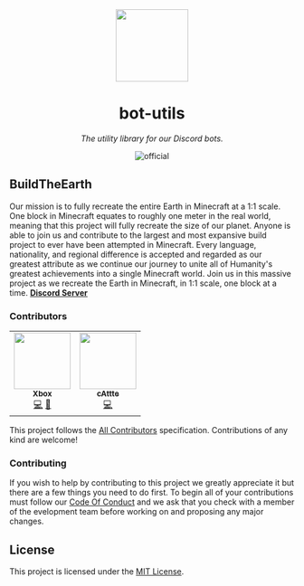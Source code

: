 ﻿<!-- markdownlint-disable -->
<div align="center">

<img width="128" src="https://buildtheearth.net/assets/img/site-logo-animated.gif" />

# bot-utils

_The utility library for our Discord bots._
  
![official](https://go.buildtheearth.net/official-shield)

</div>
<!-- markdownlint-restore -->

## BuildTheEarth

Our mission is to fully recreate the entire Earth in Minecraft at a 1:1 scale. One block in Minecraft equates to roughly one meter in the real world, meaning that this project will fully recreate the size of our planet. Anyone is able to join us and contribute to the largest and most expansive build project to ever have been attempted in Minecraft. Every language, nationality, and regional difference is accepted and regarded as our greatest attribute as we continue our journey to unite all of Humanity's greatest achievements into a single Minecraft world.
Join us in this massive project as we recreate the Earth in Minecraft, in 1:1 scale, one block at a time. [**Discord Server**][invite]


### Contributors

<!-- ALL-CONTRIBUTORS-LIST:START - Do not remove or modify this section -->
<!-- prettier-ignore-start -->
<!-- markdownlint-disable -->
<table>
  <tr>
    <td align="center"><a href="http://xboxbedrock.github.io"><img src="https://avatars.githubusercontent.com/u/68715625?v=4?s=100" width="100px;" alt=""/><br /><sub><b>Xbox</b></sub></a><br /><a href="https://github.com/BuildTheEarth/bot-utils/commits?author=XboxBedrock" title="Code">💻</a> <a href="#projectManagement-XboxBedrock" title="Project Management">📆</a></td>
    <td align="center"><a href="https://github.com/cAttte"><img src="https://avatars.githubusercontent.com/u/26514199?v=4?s=100" width="100px;" alt=""/><br /><sub><b>cAttte</b></sub></a><br /><a href="https://github.com/BuildTheEarth/bot-utils/commits?author=cAttte" title="Code">💻</a></td>
  </tr>
</table>

<!-- markdownlint-restore -->
<!-- prettier-ignore-end -->

<!-- ALL-CONTRIBUTORS-LIST:END -->

This project follows the [All Contributors][] specification. Contributions of any kind are welcome!

### Contributing

If you wish to help by contributing to this project we greatly appreciate it but there are a few things you need to do first. To begin all of your contributions must follow our [Code Of Conduct](CODE_OF_CONDUCT.md) and we ask that you check with a member of the evelopment team before working on and proposing any major changes.

## License

This project is licensed under the [MIT License](LICENSE).

<!-- References -->

[invite]: https://discord.gg/QEkPmBy
[all contributors]: https://allcontributors.org
[alphaconsole bot]: https://github.com/AlphaConsole/AlphaConsoleBot/
[typescript]: https://www.typescriptlang.org/
[discord.js]: http://discord.js.org/
[discord.js v13]: https://github.com/discordjs/discord.js/releases?q=13
[typeorm]: https://typeorm.io/
[docker]: https://www.docker.com/
[Conventional Commits]: https://www.conventionalcommits.org/en/v1.0.0/
[pm2]: https://pm2.io/
[docker]: https://docker.com/
[prettier]: https://prettier.io/
[eslint]: https://eslint.org/